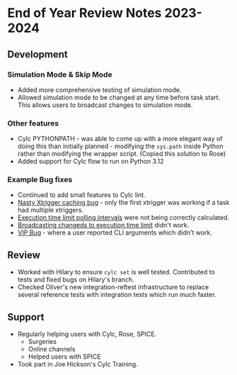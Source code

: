 # End of Year Review Notes 2023-2024

## Development

### Simulation Mode & Skip Mode

* Added more comprehensive testing of simulation mode.
* Allowed simulation mode to be changed at any time before task start. This
  allows users to broadcast changes to simulation mode.

### Other features

* Cylc PYTHONPATH - was able to come up with a more elegant way of doing 
  this than initially planned - modifying the `sys.path` inside Python
  rather than modifying the wrapper script. (Copied this solution to Rose)
* Added support for Cylc flow to run on Python 3.12

### Example Bug fixes

* Continued to add small features to Cylc lint.
* [Nasty Xtrigger caching bug](https://github.com/cylc/cylc-flow/pull/5791) - only the
  first xtrigger was working if a task had multiple xtriggers.
* [Execution time limit polling intervals](https://github.com/cylc/cylc-flow/pull/5753) 
  were not being correctly calculated.
* [Broadcasting changeds to execution time limit](https://github.com/cylc/cylc-flow/issues/5891)
  didn't work.
* [VIP Bug](https://github.com/cylc/cylc-flow/pull/5909) - where
  a user reported CLI arguments which didn't work.

## Review

* Worked with Hilary to ensure `cylc set` is well tested. Contributed to
  tests and fixed bugs on Hilary's branch.
* Checked Oliver's new integration-reftest infrastructure to replace
  several reference tests with integration tests which run much faster.


## Support

* Regularly helping users with Cylc, Rose, SPICE.
  * Surgeries
  * Online channels
  * Helped users with SPICE
* Took part in Joe Hickson's Cylc Training.
